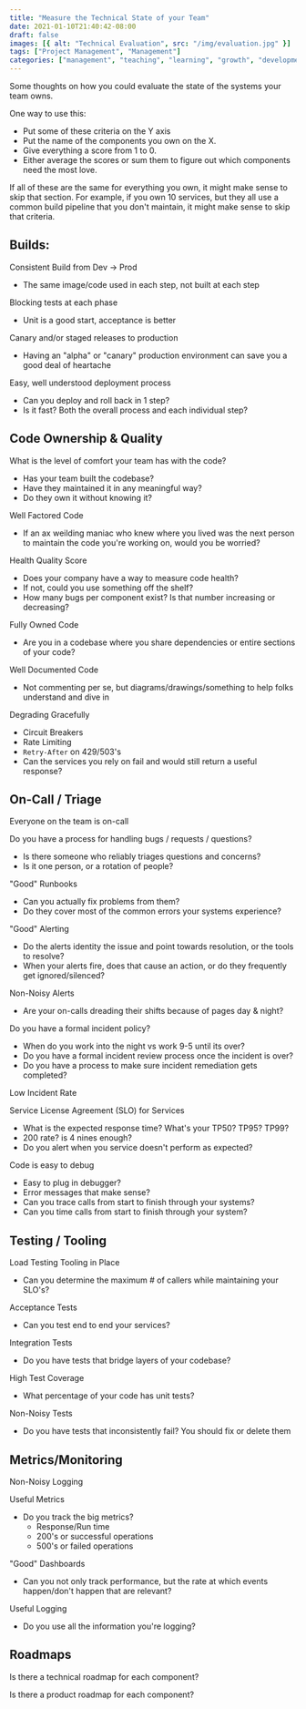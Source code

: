 ```yaml
---
title: "Measure the Technical State of your Team"
date: 2021-01-10T21:40:42-08:00
draft: false
images: [{ alt: "Technical Evaluation", src: "/img/evaluation.jpg" }]
tags: ["Project Management", "Management"]
categories: ["management", "teaching", "learning", "growth", "development", "classes", "evaluation"]
---
```


Some thoughts on how you could evaluate the state of the systems your team owns.

One way to use this:
* Put some of these criteria on the Y axis
* Put the name of the components you own on the X.
* Give everything a score from 1 to 0.
* Either average the scores or sum them to figure out which components need the most love.

If all of these are the same for everything you own, it might make sense to skip that section. For example, if you own 10 services, but they all use a common build pipeline that you don't maintain, it might make sense to skip that criteria.

## Builds:

Consistent Build from Dev -> Prod
* The same image/code used in each step, not built at each step

Blocking tests at each phase
* Unit is a good start, acceptance is better

Canary and/or staged releases to production
* Having an "alpha" or "canary" production environment can save you a good deal of heartache

Easy, well understood deployment process
* Can you deploy and roll back in 1 step?
* Is it fast? Both the overall process and each individual step?

## Code Ownership & Quality

What is the level of comfort your team has with the code?
* Has your team built the codebase?
* Have they maintained it in any meaningful way?
* Do they own it without knowing it?

Well Factored Code
* If an ax weilding maniac who knew where you lived was the next person to maintain the code you're working on, would you be worried?

Health Quality Score
* Does your company have a way to measure code health?
* If not, could you use something off the shelf?
* How many bugs per component exist? Is that number increasing or decreasing?

Fully Owned Code
* Are you in a codebase where you share dependencies or entire sections of your code?

Well Documented Code
* Not commenting per se, but diagrams/drawings/something to help folks understand and dive in

Degrading Gracefully
* Circuit Breakers
* Rate Limiting
* `Retry-After` on 429/503's
* Can the services you rely on fail and would still return a useful response?

## On-Call / Triage

Everyone on the team is on-call

Do you have a process for handling bugs / requests / questions?
* Is there someone who reliably triages questions and concerns?
* Is it one person, or a rotation of people?

"Good" Runbooks
* Can you actually fix problems from them?
* Do they cover most of the common errors your systems experience?

"Good" Alerting
* Do the alerts identity the issue and point towards resolution, or the tools to resolve?
* When your alerts fire, does that cause an action, or do they frequently get ignored/silenced?

Non-Noisy Alerts
* Are your on-calls dreading their shifts because of pages day & night?

Do you have a formal incident policy?
* When do you work into the night vs work 9-5 until its over?
* Do you have a formal incident review process once the incident is over?
* Do you have a process to make sure incident remediation gets completed?

Low Incident Rate

Service License Agreement (SLO) for Services
* What is the expected response time? What's your TP50? TP95? TP99?
* 200 rate? is 4 nines enough?
* Do you alert when you service doesn't perform as expected?

Code is easy to debug
* Easy to plug in debugger?
* Error messages that make sense?
* Can you trace calls from start to finish through your systems?
* Can you time calls from start to finish through your system?

## Testing / Tooling

Load Testing Tooling in Place
* Can you determine the maximum # of callers while maintaining your SLO's?

Acceptance Tests
* Can you test end to end your services?

Integration Tests
* Do you have tests that bridge layers of your codebase?

High Test Coverage
* What percentage of your code has unit tests?

Non-Noisy Tests
* Do you have tests that inconsistently fail? You should fix or delete them

## Metrics/Monitoring

Non-Noisy Logging

Useful Metrics
* Do you track the big metrics?
  * Response/Run time
  * 200's or successful operations
  * 500's or failed operations

"Good" Dashboards
* Can you not only track performance, but the rate at which events happen/don't happen that are relevant?

Useful Logging
* Do you use all the information you're logging?

## Roadmaps

Is there a technical roadmap for each component?

Is there a product roadmap for each component?
